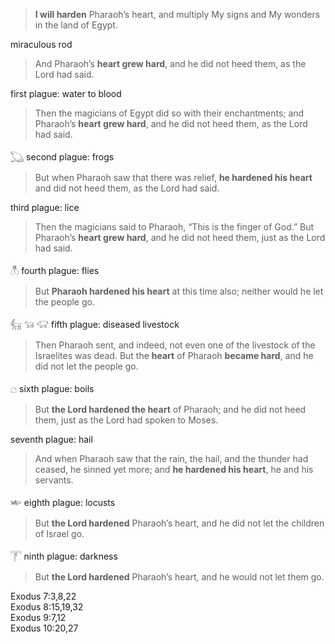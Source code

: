 > **I will harden** Pharaoh’s heart, and multiply My signs and My wonders in the
> land of Egypt. 

miraculous rod

>  And Pharaoh’s **heart grew hard**, and he did not heed them,
> as the Lord had said.

first plague: water to blood

>  Then the magicians of Egypt did so with their
> enchantments; and Pharaoh’s **heart grew hard**, and he did not heed them, as
> the Lord had said.

𓆏  second plague: frogs

>  But when Pharaoh saw that there was relief, **he
> hardened his heart** and did not heed them, as the Lord had said.

third plague: lice

>  Then the magicians said to Pharaoh, “This is the finger
> of God.” But Pharaoh’s **heart grew hard**, and he did not heed them, just as
> the Lord had said.

𓆦 fourth plague: flies

>  But **Pharaoh hardened his heart** at this time also;
> neither would he let the people go.

𓃶 𓃔 𓃟 fifth plague: diseased livestock

>  Then Pharaoh sent, and indeed, not
> even one of the livestock of the Israelites was dead. But the **heart** of
> Pharaoh **became hard**, and he did not let the people go.

𓐎 sixth plague: boils

>  But **the Lord hardened the heart** of Pharaoh; and he
> did not heed them, just as the Lord had spoken to Moses.

seventh plague: hail

>  And when Pharaoh saw that the rain, the hail, and the
> thunder had ceased, he sinned yet more; and **he hardened his heart**, he and
> his servants. 

𓆧 eighth plague: locusts

>  But **the Lord hardened** Pharaoh’s heart, and he
> did not let the children of Israel go.

𓇱 ninth plague: darkness

>  But **the Lord hardened** Pharaoh’s heart, and he would
> not let them go. 

Exodus 7:3,8,22  
Exodus 8:15,19,32  
Exodus 9:7,12  
Exodus 10:20,27  
